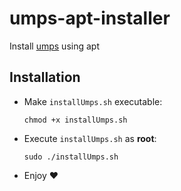 # umps-apt-installer

Install [umps](https://github.com/tjonjic/umps) using apt

## Installation

- Make `installUmps.sh` executable:
  ```
  chmod +x installUmps.sh
  ```

- Execute `installUmps.sh` as **root**:
  ```
  sudo ./installUmps.sh
  ```

- Enjoy :heart:
